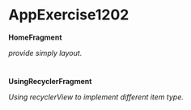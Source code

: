 # AppExercise1202

**HomeFragment**

*provide simply layout.*

#

**UsingRecyclerFragment**

*Using recyclerView to implement different item type.*
